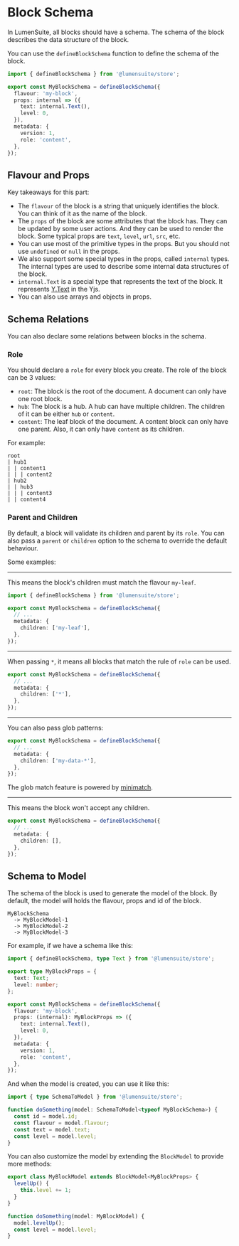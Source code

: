 # Block Schema

In LumenSuite, all blocks should have a schema. The schema of the block describes the data structure of the block.

You can use the `defineBlockSchema` function to define the schema of the block.

```ts
import { defineBlockSchema } from '@lumensuite/store';

export const MyBlockSchema = defineBlockSchema({
  flavour: 'my-block',
  props: internal => ({
    text: internal.Text(),
    level: 0,
  }),
  metadata: {
    version: 1,
    role: 'content',
  },
});
```

## Flavour and Props

Key takeaways for this part:

- The `flavour` of the block is a string that uniquely identifies the block. You can think of it as the name of the block.
- The `props` of the block are some attributes that the block has. They can be updated by some user actions. And they can be used to render the block. Some typical props are `text`, `level`, `url`, `src`, etc.
- You can use most of the primitive types in the props. But you should not use `undefined` or `null` in the props.
- We also support some special types in the props, called `internal` types. The internal types are used to describe some internal data structures of the block.
- `internal.Text` is a special type that represents the text of the block. It represents [Y.Text](https://docs.yjs.dev/api/shared-types/y.text) in the Yjs.
- You can also use arrays and objects in props.

## Schema Relations

You can also declare some relations between blocks in the schema.

### Role

You should declare a `role` for every block you create. The role of the block can be 3 values:

- `root`: The block is the root of the document. A document can only have one root block.
- `hub`: The block is a hub. A hub can have multiple children. The children of it can be either `hub` or `content`.
- `content`: The leaf block of the document. A content block can only have one parent. Also, it can only have `content` as its children.

For example:

```
root
| hub1
| | content1
| | | content2
| hub2
| | hub3
| | | content3
| | content4
```

### Parent and Children

By default, a block will validate its children and parent by its `role`. You can also pass a `parent` or `children` option to the schema to override the default behaviour.

Some examples:

---

This means the block's children must match the flavour `my-leaf`.

```ts
import { defineBlockSchema } from '@lumensuite/store';

export const MyBlockSchema = defineBlockSchema({
  // ...
  metadata: {
    children: ['my-leaf'],
  },
});
```

---

When passing `*`, it means all blocks that match the rule of `role` can be used.

```ts
export const MyBlockSchema = defineBlockSchema({
  // ...
  metadata: {
    children: ['*'],
  },
});
```

---

You can also pass glob patterns:

```ts
export const MyBlockSchema = defineBlockSchema({
  // ...
  metadata: {
    children: ['my-data-*'],
  },
});
```

The glob match feature is powered by [minimatch](https://github.com/isaacs/minimatch).

---

This means the block won't accept any children.

```ts
export const MyBlockSchema = defineBlockSchema({
  // ...
  metadata: {
    children: [],
  },
});
```

## Schema to Model

The schema of the block is used to generate the model of the block. By default, the model will holds the flavour, props and id of the block.

```
MyBlockSchema
  -> MyBlockModel-1
  -> MyBlockModel-2
  -> MyBlockModel-3
```

For example, if we have a schema like this:

```ts
import { defineBlockSchema, type Text } from '@lumensuite/store';

export type MyBlockProps = {
  text: Text;
  level: number;
};

export const MyBlockSchema = defineBlockSchema({
  flavour: 'my-block',
  props: (internal): MyBlockProps => ({
    text: internal.Text(),
    level: 0,
  }),
  metadata: {
    version: 1,
    role: 'content',
  },
});
```

And when the model is created, you can use it like this:

```ts
import { type SchemaToModel } from '@lumensuite/store';

function doSomething(model: SchemaToModel<typeof MyBlockSchema>) {
  const id = model.id;
  const flavour = model.flavour;
  const text = model.text;
  const level = model.level;
}
```

You can also customize the model by extending the `BlockModel` to provide more methods:

```ts
export class MyBlockModel extends BlockModel<MyBlockProps> {
  levelUp() {
    this.level += 1;
  }
}

function doSomething(model: MyBlockModel) {
  model.levelUp();
  const level = model.level;
}
```
